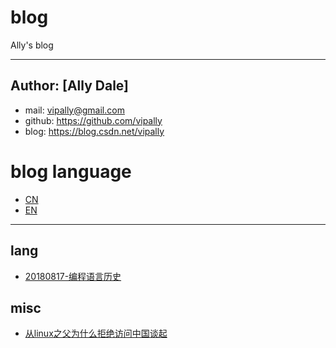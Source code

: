 # blog
Ally's blog 

---------------------------

## Author: [Ally Dale]
- mail: vipally@gmail.com 
- github: https://github.com/vipally
- blog: https://blog.csdn.net/vipally

# blog language
- [CN](blog/cn/list.md)
- [EN](blog/en/list.md)

---------------------------

## lang
- [20180817-编程语言历史](blog/cn/lang/histroy_of_coding_language.md)

## misc
- [从linux之父为什么拒绝访问中国谈起](blog/cn/misc/why_linus_refuse_visit_china.md)
